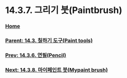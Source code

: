 # 14.3.7. 그리기 붓(Paintbrush)

### [Home](./00-home.md)
### [Parent: 14.3. 칠하기 도구(Paint tools)](./14-03-00-paint-tools.md)
### [Prev: 14.3.6. 연필(Pencil)](./14-03-06-pencil.md)
### [Next: 14.3.8. 마이페인트 붓(Mypaint brush)](./14-03-08-mypaint-brush.md)
